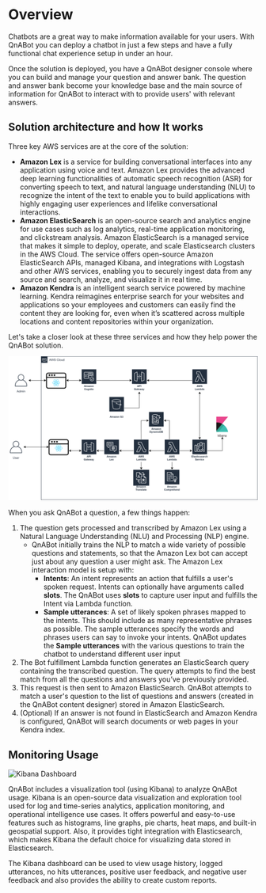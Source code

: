 # Overview

Chatbots are a great way to make information available for your users. With QnABot you can deploy a chatbot in just a few steps and have a fully functional chat experience setup in under an hour.


Once the solution is deployed, you have a QnABot designer console where you can build and manage your question and answer bank. The question and answer bank become your knowledge base and the main source of information for QnABot to interact with to provide users' with relevant answers. 

## Solution architecture and how It works

Three key AWS services are at the core of the solution:

- **Amazon Lex** is a service for building conversational interfaces into any application using voice and text. Amazon Lex provides the advanced deep learning functionalities of automatic speech recognition (ASR) for converting speech to text, and natural language understanding (NLU) to recognize the intent of the text to enable you to build applications with highly engaging user experiences and lifelike conversational interactions.
- **Amazon ElasticSearch** is an open-source search and analytics engine for use cases such as log analytics, real-time application monitoring, and clickstream analysis. Amazon ElasticSearch is a managed service that makes it simple to deploy, operate, and scale Elasticsearch clusters in the AWS Cloud. The service offers open-source Amazon ElasticSearch APIs, managed Kibana, and integrations with Logstash and other AWS services, enabling you to securely ingest data from any source and search, analyze, and visualize it in real time.
- **Amazon Kendra** is an intelligent search service powered by machine learning. Kendra reimagines enterprise search for your websites and applications so your employees and customers can easily find the content they are looking for, even when it’s scattered across multiple locations and content repositories within your organization.

Let's take a closer look at these three services and how they help power
the QnABot solution.

![Solution architecture and data flow](architecture.png)

When you ask QnABot a question, a few things happen:

1. The question gets processed and transcribed by Amazon Lex using a Natural Language Understanding (NLU) and Processing (NLP) engine.
    - QnABot initially trains the NLP to match a wide variety of possible questions and statements, so that the Amazon Lex bot can accept just about any question a user might ask. The Amazon Lex interaction model is setup with:
        - **Intents**: An intent represents an action that fulfills a user's spoken request. Intents can optionally have arguments called **slots**. The QnABot uses **slots** to capture user input and fulfills the Intent via Lambda function.
        - **Sample utterances**: A set of likely spoken phrases mapped to the intents. This should include as many representative phrases as possible. The sample utterances specify the words and phrases users can say to invoke your intents. QnABot updates the **Sample utterances** with the various questions to train the chatbot to understand different user input
2. The Bot fulfillment Lambda function generates an ElasticSearch query containing the transcribed question. The query attempts to find the best match from all the questions and answers you’ve previously provided.
3. This request is then sent to Amazon ElasticSearch. QnABot attempts to match a user's question to the list of questions and answers (created in the QnABot content designer) stored in Amazon ElasticSearch.
4. (Optional) If an answer is not found in ElasticSearch and Amazon Kendra is configured, QnABot will search documents or web pages in your Kendra index.

## Monitoring Usage

![Kibana Dashboard](image9.png)

QnABot includes a visualization tool (using Kibana) to analyze QnABot usage. Kibana is an open-source data visualization and exploration tool used for log and time-series analytics, application monitoring, and operational intelligence use cases. It offers powerful and easy-to-use features such as histograms, line graphs, pie charts, heat maps, and built-in geospatial support. Also, it provides tight integration with Elasticsearch, which makes Kibana the default choice for visualizing data stored in Elasticsearch.

The Kibana dashboard can be used to view usage history, logged utterances, no hits utterances, positive user feedback, and negative user feedback and also provides the ability to create custom reports.
